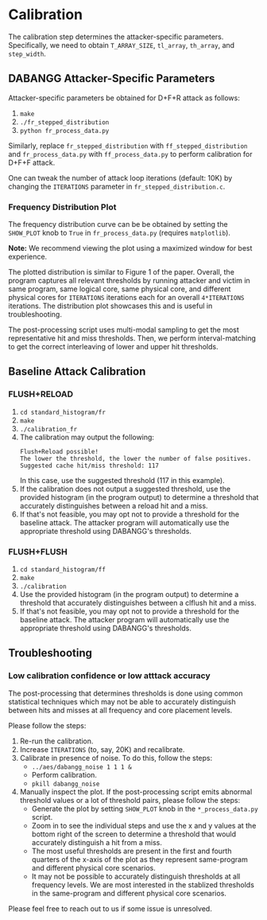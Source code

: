 # Calibration

The calibration step determines the attacker-specific parameters. Specifically, we need to obtain `T_ARRAY_SIZE`, `tl_array`, `th_array`, and `step_width`.

## DABANGG Attacker-Specific Parameters

Attacker-specific parameters be obtained for D+F+R attack as follows:

1. `make`
2. `./fr_stepped_distribution`
3. `python fr_process_data.py`

Similarly, replace `fr_stepped_distribution` with `ff_stepped_distribution` and `fr_process_data.py` with `ff_process_data.py` to perform calibration for D+F+F attack.

One can tweak the number of attack loop iterations (default: 10K) by changing the `ITERATIONS` parameter in `fr_stepped_distribution.c`. 

### Frequency Distribution Plot

The frequency distribution curve can be be obtained by setting the `SHOW_PLOT` knob to `True` in `fr_process_data.py` (requires `matplotlib`).

**Note:** We recommend viewing the plot using a maximized window for best experience.

The plotted distribution is similar to Figure 1 of the paper. Overall, the program captures all relevant thresholds by running attacker and victim in same program, same logical core, same physical core, and different physical cores for `ITERATIONS` iterations each for an overall `4*ITERATIONS` iterations. The distribution plot showcases this and is useful in troubleshooting.

The post-processing script uses multi-modal sampling to get the most representative hit and miss thresholds. Then, we perform interval-matching to get the correct interleaving of lower and upper hit thresholds.

## Baseline Attack Calibration

### FLUSH+RELOAD

1. `cd standard_histogram/fr` 
2. `make`
3. `./calibration_fr`
4. The calibration may output the following:
    ```
    Flush+Reload possible!
    The lower the threshold, the lower the number of false positives.
    Suggested cache hit/miss threshold: 117
    ```
    In this case, use the suggested threshold (117 in this example).
5. If the calibration does not output a suggested threshold, use the provided histogram (in the program output) to determine a threshold that accurately distinguishes between a reload hit and a miss.
6. If that's not feasible, you may opt not to provide a threshold for the baseline attack. The attacker program will automatically use the appropriate threshold using DABANGG's thresholds.

### FLUSH+FLUSH

1. `cd standard_histogram/ff` 
2. `make`
3. `./calibration`
4. Use the provided histogram (in the program output) to determine a threshold that accurately distinguishes between a clflush hit and a miss.
5. If that's not feasible, you may opt not to provide a threshold for the baseline attack. The attacker program will automatically use the appropriate threshold using DABANGG's thresholds.

## Troubleshooting

### Low calibration confidence or low atttack accuracy

The post-processing that determines thresholds is done using common statistical techniques which may not be able to accurately distinguish between hits and misses at all frequency and core placement levels. 

Please follow the steps:

1. Re-run the calibration.
2. Increase `ITERATIONS` (to, say, 20K) and recalibrate.
3. Calibrate in presence of noise. To do this, follow the steps:
    * `../aes/dabangg_noise 1 1 1 &`
    * Perform calibration.
    * `pkill dabangg_noise`
4. Manually inspect the plot. If the post-processing script emits abnormal threshold values or a lot of threshold pairs, please follow the steps:
    * Generate the plot by setting `SHOW_PLOT` knob in the `*_process_data.py` script. 
    * Zoom in to see the individual steps and use the x and y values at the bottom right of the screen to determine a threshold that would accurately distinguish a hit from a miss. 
    * The most useful thresholds are present in the first and fourth quarters of the x-axis of the plot as they represent same-program and different physical core scenarios.
    * It may not be possible to accurately distinguish thresholds at all frequency levels. We are most interested in the stablized thresholds in the same-program and different physical core scenarios. 

Please feel free to reach out to us if some issue is unresolved.